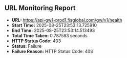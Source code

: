 ## URL Monitoring Report

- **URL:** https://api-gw1-prod1.fisglobal.com/gw/v1/health
- **Start Time:** 2025-08-25T23:53:13.725910
- **End Time:** 2025-08-25T23:53:14.513493
- **Total Time Taken:** 0.787583 seconds
- **HTTP Status Code:** 403
- **Status:** Failure
- **Failure Reason:** HTTP Status Code: 403
